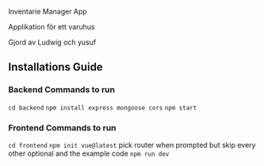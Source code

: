 Inventarie Manager App 

Applikation för ett varuhus

Gjord av Ludwig och yusuf

## Installations Guide
### Backend Commands to run
``` cd backend ```
``` npm install express mongoose cors ```
``` npm start ```

### Frontend Commands to run

``` cd frontend ```
``` npm init vue@latest ```
pick router when prompted but skip every other optional and the example code
``` npm run dev ```
